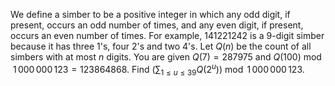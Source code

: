 We define a simber to be a positive integer in which any odd digit, if present, occurs an odd number of times, and any even digit, if present, occurs an even number of times.
For example, $141221242$ is a $9$-digit simber because it has three $1$'s, four $2$'s and two $4$'s. 
Let $Q(n)$ be the count of all simbers with at most $n$ digits.
You are given $Q(7) = 287975$ and $Q(100) \bmod 1\,000\,000\,123 = 123864868$.
Find $(\sum_{1 \le u \le 39} Q(2^u)) \bmod 1\,000\,000\,123$.